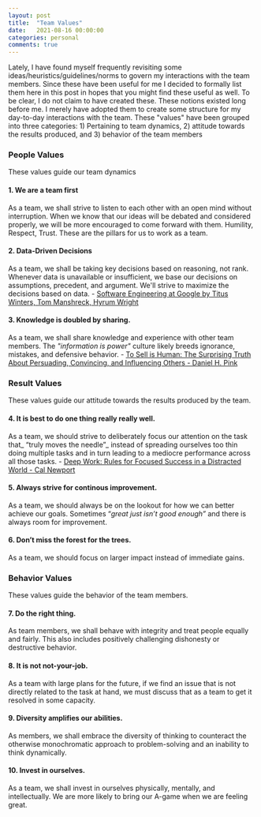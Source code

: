 ```yaml
---
layout: post
title:  "Team Values"
date:   2021-08-16 00:00:00
categories: personal
comments: true
---
```


Lately, I have found myself frequently revisiting some ideas/heuristics/guidelines/norms to govern my interactions with the team members. Since these have been useful for me I decided to formally list them here in this post in hopes that you might find these useful as well. To be clear, I do not claim to have created these. These notions existed long before me. I merely have adopted them to create some structure for my day-to-day interactions with the team. These "values" have been grouped into three categories: 1) Pertaining to team dynamics, 2) attitude towards the results produced, and 3) behavior of the team members 



### People Values
These values guide our team dynamics 

#### 1. We are a team first
As a team, we shall strive to listen to each other with an open mind without interruption. When we know that our ideas will be debated and considered properly, we will be more encouraged to come forward with them. Humility, Respect, Trust. These are the pillars for us to work as a team. 

#### 2. Data-Driven Decisions

As a team, we shall be taking key decisions based on reasoning, not rank. Whenever data is unavailable or insufficient, we base our decisions on assumptions, precedent, and argument.  We'll strive to maximize the decisions based on data. - [Software Engineering at Google by Titus Winters, Tom Manshreck, Hyrum Wright](https://www.oreilly.com/library/view/software-engineering-at/9781492082781/)

#### 3. Knowledge is doubled by sharing.
As a team, we shall share knowledge and experience with other team members. The _"information is power"_ culture likely breeds ignorance, mistakes, and defensive behavior. - [To Sell is Human: The Surprising Truth About Persuading, Convincing, and Influencing Others - Daniel H. Pink](https://www.amazon.com/Sell-Human-Surprising-Persuading-Influencing/dp/1786891719)

### Result Values
These values guide our attitude towards the results produced by the team.

#### 4. It is best to do one thing really really well.
As a team, we should strive to deliberately focus our attention on the task that_ “truly moves the needle”_ instead of spreading ourselves too thin doing multiple tasks and in turn leading to a mediocre performance across all those tasks. - [Deep Work: Rules for Focused Success in a Distracted World - Cal Newport](https://www.amazon.com/Deep-Work-Focused-Success-Distracted/dp/1455586692)

#### 5. Always strive for continous improvement.
As a team, we should always be on the lookout for how we can better achieve our goals. Sometimes “_great just isn’t good enough”_ and there is always room for improvement.

#### 6. Don’t miss the forest for the trees.
As a team, we should focus on larger impact instead of immediate gains.

### Behavior Values
These values guide the behavior of the team members.

#### 7. Do the right thing.
As team members, we shall behave with integrity and treat people equally and fairly. This also includes positively challenging dishonesty or destructive behavior.

#### 8. It is not not-your-job.
As a team with large plans for the future, if we find an issue that is not directly related to the task at hand, we must discuss that as a team to get it resolved in some capacity.

#### 9. Diversity amplifies our abilities.
As members, we shall embrace the diversity of thinking to counteract the otherwise monochromatic approach to problem-solving and an inability to think dynamically.

#### 10. Invest in ourselves.
As a team, we shall invest in ourselves physically, mentally, and intellectually. We are more likely to bring our A-game when we are feeling great.
